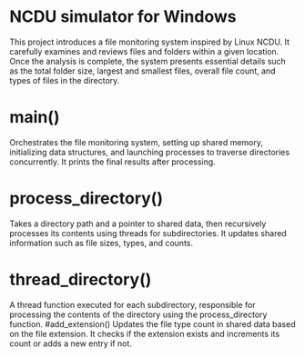 
# NCDU simulator for Windows

This project introduces a file monitoring system inspired by Linux NCDU. It carefully examines and reviews files and folders within a given location. Once the analysis is complete, the system presents essential details such as the total folder size, largest and smallest files, overall file count, and types of files in the directory.
# main()
Orchestrates the file monitoring system, setting up shared memory, initializing data structures, and launching processes to traverse directories concurrently. It prints the final results after processing.
# process_directory()
Takes a directory path and a pointer to shared data, then recursively processes its contents using threads for subdirectories. It updates shared information such as file sizes, types, and counts.
# thread_directory()
A thread function executed for each subdirectory, responsible for processing the contents of the directory using the process_directory function.
#add_extension()
Updates the file type count in shared data based on the file extension. It checks if the extension exists and increments its count or adds a new entry if not.